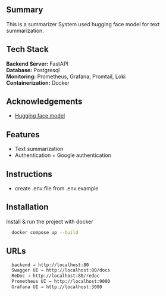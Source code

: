 ## Summary
This is a summarizer System used hugging face model for text summarization. 

## Tech Stack

**Backend Server:** FastAPI\
**Database:** Postgresql\
**Monitoring:** Prometheus, Grafana, Promtail, Loki\
**Containerization:** Docker


## Acknowledgements

 - [Hugging face model](https://huggingface.co/Falconsai/text_summarization)


## Features

- Text summarization
- Authentication + Google authentication

## Instructions
- create .env file from .env.example

## Installation

Install & run the project with docker

```bash
  docker compose up --build
```

   

## URLs


```bash
  backend → http://localhost:80
  Swagger UI → http://localhost:80/docs
  ReDoc → http://localhost:80/redoc
  Prometheus UI → http://localhost:9090
  Grafana UI → http://localhost:3000
```
    

